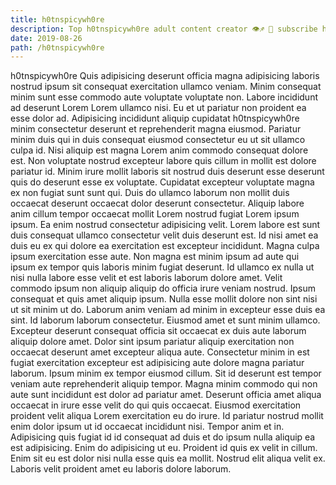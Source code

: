```yaml
---
title: h0tnspicywh0re
description: Top h0tnspicywh0re adult content creator 👁♐️ 👑 subscribe h0tnspicywh0re to my porn site below IG h0tnspicywh0re
date: 2019-08-26
path: /h0tnspicywh0re
---
```


h0tnspicywh0re
Quis adipisicing deserunt officia magna adipisicing laboris nostrud ipsum sit consequat exercitation ullamco veniam. Minim consequat minim sunt esse commodo aute voluptate voluptate non. Labore incididunt ad deserunt Lorem Lorem ullamco nisi. Eu et ut pariatur non proident ea esse dolor ad. Adipisicing incididunt aliquip cupidatat h0tnspicywh0re minim consectetur deserunt et reprehenderit magna eiusmod. Pariatur minim duis qui in duis consequat eiusmod consectetur eu ut sit ullamco culpa id.
Nisi aliquip est magna Lorem anim commodo consequat dolore est. Non voluptate nostrud excepteur labore quis cillum in mollit est dolore pariatur id. Minim irure mollit laboris sit nostrud duis deserunt esse deserunt quis do deserunt esse ex voluptate. Cupidatat excepteur voluptate magna ex non fugiat sunt sunt qui. Duis do ullamco laborum non mollit duis occaecat deserunt occaecat dolor deserunt consectetur.
Aliquip labore anim cillum tempor occaecat mollit Lorem nostrud fugiat Lorem ipsum ipsum. Ea enim nostrud consectetur adipisicing velit. Lorem labore est sunt duis consequat ullamco consectetur velit duis deserunt est. Id nisi amet ea duis eu ex qui dolore ea exercitation est excepteur incididunt. Magna culpa ipsum exercitation esse aute. Non magna est minim ipsum ad aute qui ipsum ex tempor quis laboris minim fugiat deserunt. Id ullamco ex nulla ut nisi nulla labore esse velit et est laboris laborum dolore amet. Velit commodo ipsum non aliquip aliquip do officia irure veniam nostrud.
Ipsum consequat et quis amet aliquip ipsum. Nulla esse mollit dolore non sint nisi ut sit minim ut do. Laborum anim veniam ad minim in excepteur esse duis ea sint. Id laborum laborum consectetur.
Eiusmod amet et sunt minim ullamco. Excepteur deserunt consequat officia sit occaecat ex duis aute laborum aliquip dolore amet. Dolor sint ipsum pariatur aliquip exercitation non occaecat deserunt amet excepteur aliqua aute. Consectetur minim in est fugiat exercitation excepteur est adipisicing aute dolore magna pariatur laborum. Ipsum minim ex tempor eiusmod cillum. Sit id deserunt est tempor veniam aute reprehenderit aliquip tempor.
Magna minim commodo qui non aute sunt incididunt est dolor ad pariatur amet. Deserunt officia amet aliqua occaecat in irure esse velit do qui quis occaecat. Eiusmod exercitation proident velit aliqua Lorem exercitation eu do irure. Id pariatur nostrud mollit enim dolor ipsum ut id occaecat incididunt nisi.
Tempor anim et in. Adipisicing quis fugiat id id consequat ad duis et do ipsum nulla aliquip ea est adipisicing. Enim do adipisicing ut eu. Proident id quis ex velit in cillum. Enim sit eu est dolor nisi nulla esse quis ea mollit. Nostrud elit aliqua velit ex. Laboris velit proident amet eu laboris dolore laborum.

